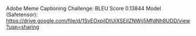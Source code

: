 Adobe Meme Captioning Challenge: BLEU Score 0.13844
Model (Safetensor): https://drive.google.com/file/d/1SvEOxpjlDtUiXSEiIZNWij5MfdNh8UDD/view?usp=sharing
